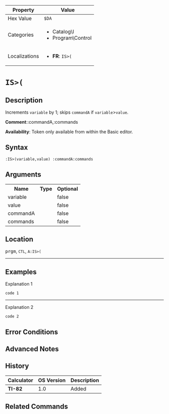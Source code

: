 | Property      | Value |
|---------------|-------|
| Hex Value     | `$DA`|
| Categories    | <ul><li>Catalog\I</li><li>Program\Control</li></ul> |
| Localizations | <ul><li><b>FR</b>: `IS>(`</li></ul> |

# `IS>(`

## Description
Increments `variable` by 1; skips `commandA` if `variable`>`value`.

<b>Comment</b>::commandA,:commands

<b>Availability</b>: Token only available from within the Basic editor.

## Syntax
`:IS>(variable,value) :commandA:commands`

## Arguments
<table>
<tr><th>Name</th><th>Type</th><th>Optional</th></tr>

<tr><td>variable</td><td></td><td>false</td></tr>

<tr><td>value</td><td></td><td>false</td></tr>

<tr><td>commandA</td><td></td><td>false</td></tr>

<tr><td>commands</td><td></td><td>false</td></tr>

</table>

## Location
<kbd>prgm</kbd>, `CTL`, `A:IS>(`
<hr>

## Examples

Explanation 1
```ti-basic
code 1
```
---
Explanation 2
```ti-basic
code 2
```

## Error Conditions


## Advanced Notes


## History
| Calculator | OS Version | Description |
|------------|------------|-------------|
| <b>TI-82</b> | 1.0 | Added

## Related Commands

    